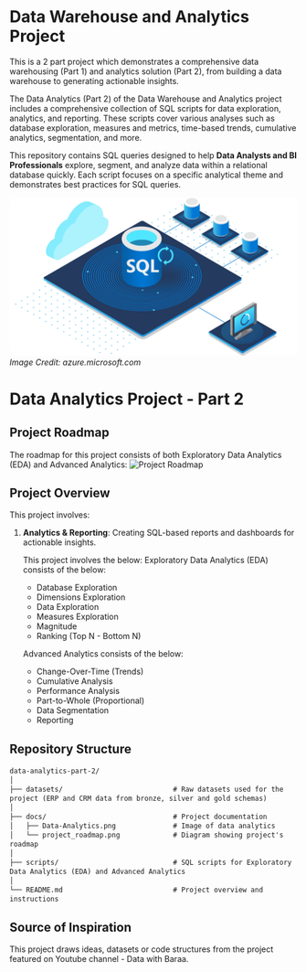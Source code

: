 # Data Warehouse and Analytics Project

This is a 2 part project which demonstrates a comprehensive data warehousing (Part 1) and analytics solution (Part 2), from building a data warehouse to generating actionable insights.

The Data Analytics (Part 2) of the Data Warehouse and Analytics project includes a comprehensive collection of SQL scripts for data exploration, analytics, and reporting. These scripts cover various analyses such as database exploration, measures and metrics, time-based trends, cumulative analytics, segmentation, and more.

This repository contains SQL queries designed to help **Data Analysts and BI Professionals** explore, segment, and analyze data within a relational database quickly. Each script focuses on a specific analytical theme and demonstrates best practices for SQL queries.

![Data Analytics](docs/Data-Analytics.png)
*Image Credit: azure.microsoft.com*

# Data Analytics Project - Part 2

## Project Roadmap

The roadmap for this project consists of both Exploratory Data Analytics (EDA) and Advanced Analytics:
![Project Roadmap](docs/project_roadmap.png)

## Project Overview

This project involves:

1. **Analytics & Reporting**: Creating SQL-based reports and dashboards for actionable insights.

    This project involves the below:
    Exploratory Data Analytics (EDA) consists of the below:
    - Database Exploration
    - Dimensions Exploration
    - Data Exploration
    - Measures Exploration
    - Magnitude
    - Ranking (Top N - Bottom N)

    Advanced Analytics consists of the below:
    - Change-Over-Time (Trends)
    - Cumulative Analysis
    - Performance Analysis
    - Part-to-Whole (Proportional)
    - Data Segmentation
    - Reporting

## Repository Structure
```
data-analytics-part-2/
│
├── datasets/                           # Raw datasets used for the project (ERP and CRM data from bronze, silver and gold schemas)
│
├── docs/                               # Project documentation
│   ├── Data-Analytics.png              # Image of data analytics
│   └── project_roadmap.png             # Diagram showing project's roadmap
│
├── scripts/                            # SQL scripts for Exploratory Data Analytics (EDA) and Advanced Analytics
│
└── README.md                           # Project overview and instructions
```

## Source of Inspiration

This project draws ideas, datasets or code structures from the project featured on Youtube channel - Data with Baraa.
